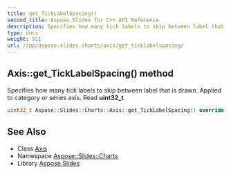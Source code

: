```yaml
---
title: get_TickLabelSpacing()
second_title: Aspose.Slides for C++ API Reference
description: Specifies how many tick labels to skip between label that is drawn. Applied to category or series axis. Read uint32_t.
type: docs
weight: 911
url: /cpp/aspose.slides.charts/axis/get_ticklabelspacing/
---
```

## Axis::get_TickLabelSpacing() method


Specifies how many tick labels to skip between label that is drawn. Applied to category or series axis. Read **uint32_t**.

```cpp
uint32_t Aspose::Slides::Charts::Axis::get_TickLabelSpacing() override
```

## See Also

* Class [Axis](./)
* Namespace [Aspose::Slides::Charts](../)
* Library [Aspose.Slides](../../)